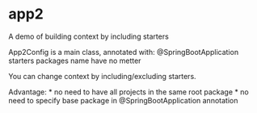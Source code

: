 # app2
A demo of building context by including starters

App2Config is a main class, annotated with: @SpringBootApplication
starters packages name have no metter

You can change context by including/excluding starters.

Advantage: 
    * no need to have all projects in the same root package
    * no need to specify base package in @SpringBootApplication annotation



